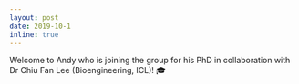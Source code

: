 ```yaml
---
layout: post
date: 2019-10-1
inline: true
---
```


Welcome to Andy who is joining the group for his PhD in collaboration with Dr Chiu Fan Lee (Bioengineering, ICL)! :mortar_board: